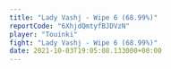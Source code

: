 ```yaml
---
title: "Lady Vashj - Wipe 6 (68.99%)"
reportCode: "6XhjdQmtyfBJDVzN"
player: "Touinki"
fight: "Lady Vashj - Wipe 6 (68.99%)"
date: 2021-10-03T19:05:08.133000+00:00
---
```

